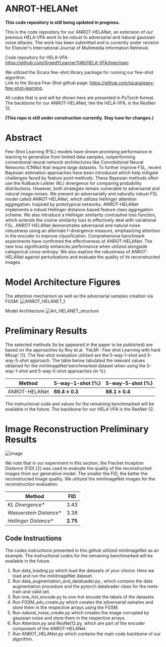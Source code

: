 # ANROT-HELANet

**This code repository is still being updated in progress.** 

This is the code repository for our ANROT-HELANet, an extension of our previous HELA-VFA work to be robust to adversarial and natural gaussian noise attacks. The work has been submitted and is currently under revision for Elsevier's International Journal of Multimedia Information Retrieval.

Code repository for HELA-VFA: https://github.com/GreedYLearner1146/HELA-VFA/tree/main 

We utilized the Sicara few-shot library package for running our few-shot algorithm. \
Link to the Sicara Few-Shot github page: https://github.com/sicara/easy-few-shot-learning.

All codes that is and will be shown here are presented in PyTorch format. The backbone for our ANROT-HELANet, like the HELA-VFA, is the ResNet-12.

**(This repo is still under construction currently. Stay tune for changes.)**

# Abstract 

Few-Shot Learning (FSL) models have shown promising performance in learning to generalize from limited data samples, outperforming conventional neural network architectures like Convolutional Neural Networks (CNNs) that require large datasets. To further improve FSL, recent Bayesian estimation approaches have been introduced which help mitigate challenges faced by feature point methods. These Bayesian methods often use the Kullback-Leibler (KL) divergence for comparing probability distributions. However, both strategies remain vulnerable to adversarial and natural image noises. We present an adversarially and naturally robust FSL model called ANROT-HELANet, which utilizes Hellinger attention aggregation. Inspired by prototypical networks, ANROT-HELANet implements a robust Hellinger distance-based feature class aggregation scheme. We also introduce a Hellinger similarity contrastive loss function, which extends the cosine similarity loss to effectively deal with variational FSL. ANROT-HELANet demonstrates adversarial and natural noise robustness using an alternate f-divergence measure, emphasizing attention in the encoder to improve classification. Comprehensive benchmark experiments have confirmed the effectiveness of ANROT-HELANet. The new loss significantly enhances performance when utilized alongside categorical cross-entropy. We also explore the robustness of ANROT-HELANet against perturbations and evaluate the quality of its reconstructed images.

# Model Architecture Figures

The attention mechanism as well as the adversarial samples creation via FGSM:
![ANROT_HELANET_1](https://github.com/user-attachments/assets/29bc3746-1741-4942-88fc-638ea2bebe8d)

Model Architecture
![Art_HELANET_structure](https://github.com/user-attachments/assets/476ba317-1f74-4308-ae43-bf17e28d1692)

# Preliminary Results

The selected methods (to be appeared in the paper to be published) are based on the approaches by Roy et.al. `FeLMi : Few shot Learning with hard Mixup' [1]. The few-shot evaluation utilized are the 5-way-1-shot and 5-way-5-shot approach. The table below tabulated the relevant values obtained for the miniImageNet benchmarked dataset when using the 5-way-1-shot and 5-way-5-shot approaches (in %):

| Method | 5-way-1-shot (%) | 5-way-5-shot (%) |
| ------ | ------| ------| 
|ANROT-HELANet| **69.4 $\pm$ 0.3** | **88.1 $\pm$ 0.4** |

The instructional code and values for the remaining benchmarked will be available in the future. The backbone for our HELA-VFA is the ResNet-12.

# Image Reconstruction Preliminary Results

![image](https://github.com/user-attachments/assets/aebcc368-3695-41a0-8fc7-87619611fc50)

We note that in our experiment in this section, the Frechet Inception Distance (FID) [2] was used to evaluate the quality of the reconstructed images from our generative model. The smaller the FID, the better the reconstructed image quality. We utilized the miniImageNet images for the reconstruction evaluation.

| Method | FID |
| ------ | ------|
|*KL Divergence**| 3.43 |
|*Wasserstein Distance**|3.38 |
|*Hellinger Distance**| **2.75** |


## Code Instructions ##
The codes instructions presented in this github utilized miniImageNet as an example. The instructional codes for the remaining benchmarked will be available in the future.

1) Run data_loading.py which load the datasets of your choice. Here we load and run the miniImageNet dataset.
2) Run data_augmentation_and_dataloader.py., which contains the data augmentation procedure and the pytorch dataloader class for the meta-train and valid set.
3) Run one_hot_encode.py to one-hot encode the labels of the datasets.
4) Run FGSM_adv_create.py which creates the adversarial samples and store them in the respective arrays using the FGSM.
5) Run natural_noise_create.py which creates the image corrupted by gaussian noise and store them in the respective arrays.
6) Run Attention.py and ResNet12.py, which are part of the encoder component of the ANROT-HELANet.
7) Run ANROT_HELANet.py which contains the main code backbone of our algorithm.
